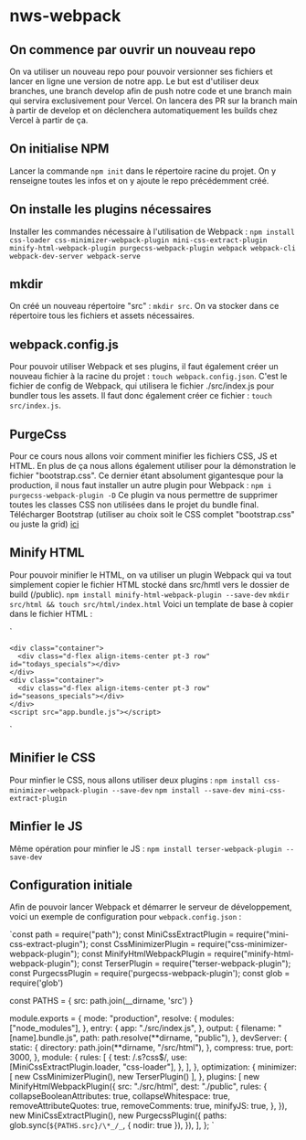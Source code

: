 # nws-webpack

## On commence par ouvrir un nouveau repo

On va utiliser un nouveau repo pour pouvoir versionner ses fichiers et lancer en ligne une version de notre app.
Le but est d'utiliser deux branches, une branch develop afin de push notre code et une branch main qui servira
exclusivement pour Vercel. On lancera des PR sur la branch main à partir de develop et on déclenchera automatiquement
les builds chez Vercel à partir de ça.

## On initialise NPM

Lancer la commande `npm init` dans le répertoire racine du projet. On y renseigne toutes les infos et on y ajoute le repo
précédemment créé.

## On installe les plugins nécessaires

Installer les commandes nécessaire à l'utilisation de Webpack :
`npm install css-loader css-minimizer-webpack-plugin mini-css-extract-plugin minify-html-webpack-plugin purgecss-webpack-plugin webpack webpack-cli webpack-dev-server webpack-serve`

## mkdir

On créé un nouveau répertoire "src" : `mkdir src`. On va stocker dans ce répertoire tous les fichiers et assets nécessaires.

## webpack.config.js

Pour pouvoir utiliser Webpack et ses plugins, il faut également créer un nouveau fichier à la racine du projet : `touch webpack.config.json`.
C'est le fichier de config de Webpack, qui utilisera le fichier ./src/index.js pour bundler tous les assets.
Il faut donc également créer ce fichier : `touch src/index.js`.

## PurgeCss

Pour ce cours nous allons voir comment minifier les fichiers CSS, JS et HTML. En plus de ça nous allons également utiliser pour
la démonstration le fichier "bootstrap.css". Ce dernier étant absolument gigantesque pour la production, il nous faut installer
un autre plugin pour Webpack :
`npm i purgecss-webpack-plugin -D`
Ce plugin va nous permettre de supprimer toutes les classes CSS non utilisées dans le projet du bundle final.
Télécharger Bootstrap (utiliser au choix soit le CSS complet "bootstrap.css" ou juste la grid) [ici](https://github.com/twbs/bootstrap/releases/download/v5.0.2/bootstrap-5.0.2-dist.zip)

## Minify HTML

Pour pouvoir minifier le HTML, on va utiliser un plugin Webpack qui va tout simplement copier le fichier HTML stocké dans src/hmtl
vers le dossier de build (/public).
`npm install minify-html-webpack-plugin --save-dev`
`mkdir src/html && touch src/html/index.html`
Voici un template de base à copier dans le fichier HTML :

`

<!DOCTYPE html>
<html lang="fr">
  <head>
    <meta charset="utf-8" />
    <meta name="viewport" content="width=device-width, initial-scale=1" />
    <title>Mon Restaurant</title>
    <link rel="stylesheet" href="app.css" />
  </head>
  <body>

    <div class="container">
      <div class="d-flex align-items-center pt-3 row" id="todays_specials"></div>
    </div>
    <div class="container">
      <div class="d-flex align-items-center pt-3 row" id="seasons_specials"></div>
    </div>
    <script src="app.bundle.js"></script>

  </body>
</html>
`

## Minifier le CSS

Pour minfier le CSS, nous allons utiliser deux plugins :
`npm install css-minimizer-webpack-plugin --save-dev`
`npm install --save-dev mini-css-extract-plugin`

## Minfier le JS

Même opération pour minfier le JS :
`npm install terser-webpack-plugin --save-dev`

## Configuration initiale

Afin de pouvoir lancer Webpack et démarrer le serveur de développement, voici un exemple
de configuration pour `webpack.config.json` :

`const path = require("path");
const MiniCssExtractPlugin = require("mini-css-extract-plugin");
const CssMinimizerPlugin = require("css-minimizer-webpack-plugin");
const MinifyHtmlWebpackPlugin = require("minify-html-webpack-plugin");
const TerserPlugin = require("terser-webpack-plugin");
const PurgecssPlugin = require('purgecss-webpack-plugin');
const glob = require('glob')

const PATHS = {
src: path.join(\_\_dirname, 'src')
}

module.exports = {
mode: "production",
resolve: {
modules: ["node_modules"],
},
entry: {
app: "./src/index.js",
},
output: {
filename: "[name].bundle.js",
path: path.resolve(**dirname, "public"),
},
devServer: {
static: {
directory: path.join(**dirname, "/src/html"),
},
compress: true,
port: 3000,
},
module: {
rules: [
{
test: /.s?css$/,
        use: [MiniCssExtractPlugin.loader, "css-loader"],
      },
    ],
  },
  optimization: {
    minimizer: [
      new CssMinimizerPlugin(),
      new TerserPlugin()
    ],
  },
  plugins: [
    new MinifyHtmlWebpackPlugin({
      src: "./src/html",
      dest: "./public",
      rules: {
        collapseBooleanAttributes: true,
        collapseWhitespace: true,
        removeAttributeQuotes: true,
        removeComments: true,
        minifyJS: true,
      },
    }),
    new MiniCssExtractPlugin(),
    new PurgecssPlugin({
      paths: glob.sync(`${PATHS.src}/\*_/_`, { nodir: true }), }), ], }; `
